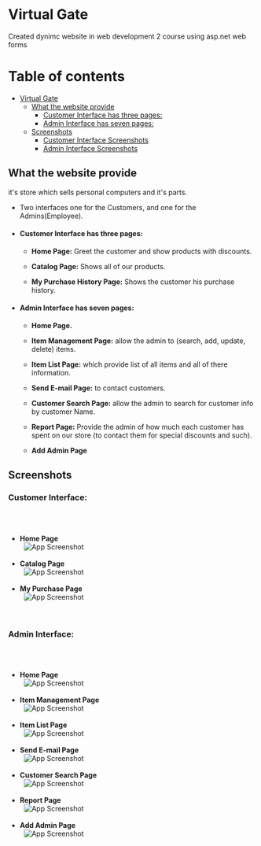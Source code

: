 
# Virtual Gate

Created dynimc website in web development 2 course using asp.net web forms
 

# Table of contents

- [Virtual Gate](#virtual-gate)
  - [What the website provide](#what-the-website-provide)
      - [Customer Interface has three pages:](#customer-interface-has-three-pages-)
      - [Admin Interface has seven pages:](#admin-interface-has-seven-pages-)
  - [Screenshots](#screenshots)
      - [Customer Interface Screenshots ](#customer-interface)
      - [Admin Interface Screenshots](#admin-interface)

## What the website provide

it's store which sells personal computers and it's parts.

- Two interfaces one for the Customers, and one for the Admins(Employee).
- #### Customer Interface has three pages: 

    - **Home Page:** Greet the customer and show products with discounts.

    - **Catalog Page:** Shows all of our products.

    - **My Purchase History Page:** Shows the customer his purchase history.

- #### Admin Interface has seven pages:

    - **Home Page.**

    - **Item Management Page:** allow the admin to (search, add, update, delete) items.

    - **Item List Page:** which provide list of all items and all of there information.

    - **Send E-mail Page:** to contact customers.

    - **Customer Search Page:** allow the admin to search for customer info by customer Name.

    - **Report Page:** Provide the admin of how much each customer has spent on our store (to contact them for special discounts and such).

    - **Add Admin Page**
    
## Screenshots

### Customer Interface:
\
&nbsp;
- **Home Page**
\
&nbsp;
![App Screenshot](https://github.com/SalehAljohani/Web2Project/blob/d7aa80f076034ffd551018e85a78e64f12355879/Screenshots/Customer%20Home%20Page.png)
\
&nbsp;
- **Catalog Page**
\
&nbsp;
![App Screenshot](https://github.com/SalehAljohani/Web2Project/blob/d7aa80f076034ffd551018e85a78e64f12355879/Screenshots/Catalog%20Page.png)
\
&nbsp;
- **My Purchase Page**
\
&nbsp;
![App Screenshot](https://github.com/SalehAljohani/Web2Project/blob/d7aa80f076034ffd551018e85a78e64f12355879/Screenshots/Customer%20Purchase%20History.png)
\
&nbsp;
\
&nbsp;
### Admin Interface:
\
&nbsp;
- **Home Page**
\
&nbsp;
![App Screenshot](https://github.com/SalehAljohani/Web2Project/blob/d7aa80f076034ffd551018e85a78e64f12355879/Screenshots/Admin%20Home%20Page.png)
\
&nbsp;
- **Item Management Page**
\
&nbsp;
![App Screenshot](https://github.com/SalehAljohani/Web2Project/blob/d7aa80f076034ffd551018e85a78e64f12355879/Screenshots/Item%20Management%20Page2.png)
\
&nbsp;
- **Item List Page**
\
&nbsp;
![App Screenshot](https://github.com/SalehAljohani/Web2Project/blob/d7aa80f076034ffd551018e85a78e64f12355879/Screenshots/Items%20List%20(Storage).png)
\
&nbsp;
- **Send E-mail Page**
\
&nbsp;
![App Screenshot](https://github.com/SalehAljohani/Web2Project/blob/d7aa80f076034ffd551018e85a78e64f12355879/Screenshots/Send%20E-mail%20Page%20(Contact%20Customers).png)
\
&nbsp;
- **Customer Search Page**
\
&nbsp;
![App Screenshot](https://github.com/SalehAljohani/Web2Project/blob/d7aa80f076034ffd551018e85a78e64f12355879/Screenshots/Search%20Customer%20Info.png)
\
&nbsp;
- **Report Page**
\
&nbsp;
![App Screenshot](https://github.com/SalehAljohani/Web2Project/blob/d7aa80f076034ffd551018e85a78e64f12355879/Screenshots/Report%20page.png)
\
&nbsp;
- **Add Admin Page**
\
&nbsp;
![App Screenshot](https://github.com/SalehAljohani/Web2Project/blob/1b739a113a22688ae14fb811af4cf40499021e80/Screenshots/Add%20Admin%20Page.png)
\
&nbsp;



